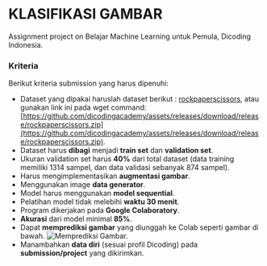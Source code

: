 # KLASIFIKASI GAMBAR
Assignment project on Belajar Machine Learning untuk Pemula, Dicoding Indonesia.
### Kriteria
Berikut kriteria submission yang harus dipenuhi:
- Dataset yang dipakai haruslah dataset berikut : [rockpaperscissors](https://github.com/dicodingacademy/assets/releases/download/release/rockpaperscissors.zip), atau gunakan link ini pada wget command: [https://github.com/dicodingacademy/assets/releases/download/release/rockpaperscissors.zip](https://github.com/dicodingacademy/assets/releases/download/release/rockpaperscissors.zip).
- Dataset harus **dibagi** menjadi **train set** dan **validation set**.
- Ukuran validation set harus **40%** dari total dataset (data training memiliki 1314 sampel, dan data validasi sebanyak 874 sampel).
- Harus mengimplementasikan **augmentasi gambar**.
- Menggunakan image **data generator**.
- Model harus menggunakan **model sequential**.
- Pelatihan model tidak melebihi **waktu 30 menit**.
- Program dikerjakan pada **Google Colaboratory**.
- **Akurasi** dari model minimal **85%**.
- Dapat **memprediksi gambar** yang diunggah ke Colab seperti gambar di bawah.
![Memprediksi Gambar.](https://d17ivq9b7rppb3.cloudfront.net/original/academy/202004302318257ec23b834046174a7d426680e488905e.png)
- Manambahkan **data diri** (sesuai profil Dicoding) pada **submission/project** yang dikirimkan.